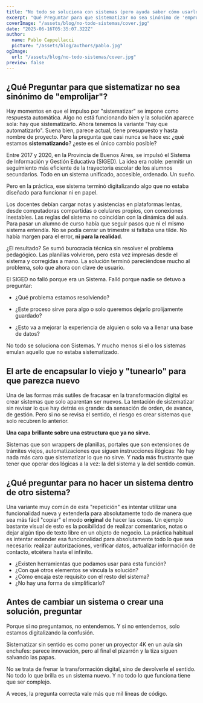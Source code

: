 ```yaml
---
title: "No todo se soluciona con sistemas (pero ayuda saber cómo usarlos bien)"
excerpt: "Qué Preguntar para que sistematizar no sea sinónimo de 'emprolijar'. El arte de encapsular lo viejo y 'tunearlo' para que parezca nuevo. Qué preguntar para no terminar haciendo un sistema dentro de otro sistema"
coverImage: "/assets/blog/no-todo-sistemas/cover.jpg"
date: "2025-06-16T05:35:07.322Z"
author:
  name: Pablo Cappellacci
  picture: "/assets/blog/authors/pablo.jpg"
ogImage:
  url: "/assets/blog/no-todo-sistemas/cover.jpg"
preview: false 
---
```


## ¿Qué Preguntar para que sistematizar no sea sinónimo de "emprolijar"?

Hay momentos en que el impulso por "sistematizar" se impone como respuesta automática. Algo no está funcionando bien y la solución aparece sola: hay que sistematizarlo. Ahora tenemos la variante "hay que automatizarlo". Suena bien, parece actual, tiene presupuesto y hasta nombre de proyecto. Pero la pregunta que casi nunca se hace es: ¿qué estamos **sistematizando**? ¿este es el único cambio posible?

Entre 2017 y 2020, en la Provincia de Buenos Aires, se impulsó el Sistema de Información y Gestión Educativa (SIGED). La idea era noble: permitir un seguimiento más eficiente de la trayectoria escolar de los alumnos secundarios. Todo en un sistema unificado, accesible, ordenado. Un sueño.

Pero en la práctica, ese sistema terminó digitalizando algo que no estaba diseñado para funcionar ni en papel.

Los docentes debían cargar notas y asistencias en plataformas lentas, desde computadoras compartidas o celulares propios, con conexiones inestables. Las reglas del sistema no coincidían con la dinámica del aula. Para pasar un alumno de curso había que seguir pasos que ni el mismo sistema entendía. No se podía cerrar un trimestre si faltaba una tilde. No había margen para el error, __ni para la realidad__.

¿El resultado? Se sumó burocracia técnica sin resolver el problema pedagógico. Las planillas volvieron, pero esta vez impresas desde el sistema y corregidas a mano. La solución terminó pareciéndose mucho al problema, solo que ahora con clave de usuario.

El SIGED no falló porque era un Sistema. Falló porque nadie se detuvo a preguntar:

- ¿Qué problema estamos resolviendo?

- ¿Este proceso sirve para algo o solo queremos dejarlo prolijamente guardado?

- ¿Esto va a mejorar la experiencia de alguien o solo va a llenar una base de datos?

No todo se soluciona con Sistemas. Y mucho menos si el o los sistemas emulan aquello que no estaba sistematizado.

## El arte de encapsular lo viejo y "tunearlo" para que parezca nuevo
Una de las formas más sutiles de fracasar en la transformación digital es crear sistemas que solo aparentan ser nuevos.
La tentación de sistematizar sin revisar lo que hay detrás es grande: da sensación de orden, de avance, de gestión. Pero si no se revisa el sentido, el riesgo es crear sistemas que solo recubren lo anterior. 

**Una capa brillante sobre una estructura que ya no sirve.**

Sistemas que son wrappers de planillas, portales que son extensiones de trámites viejos, automatizaciones que siguen instrucciones ilógicas: No hay nada más caro que sistematizar lo que no sirve. Y nada más frustrante que tener que operar dos lógicas a la vez: la del sistema y la del sentido común.

## ¿Qué preguntar para no hacer un sistema dentro de otro sistema?
Una variante muy común de esta "repetición" es intentar utilizar una funcionalidad nueva y extenderla para absolutamente todo de manera que sea más fácil "copiar" el modo __original__ de hacer las cosas.
Un ejemplo bastante visual de esto es la posibilidad de realizar comentarios, notas o dejar algún tipo de texto libre en un objeto de negocio. La práctica habitual es intentar extender esa funcionalidad para absolutamente todo lo que sea necesario: realizar autorizaciones, verificar datos, actualizar información de contacto, etcétera hasta el infinito.

- ¿Existen herramientas que podamos usar para esta función?
- ¿Con qué otros elementos se vincula la solución?
- ¿Cómo encaja este requisito con el resto del sistema?
- ¿No hay una forma de simplificarlo?

## Antes de cambiar un sistema o crear una solución, preguntar
Porque si no preguntamos, no entendemos.
Y si no entendemos, solo estamos digitalizando la confusión.

Sistematizar sin sentido es como poner un proyector 4K en un aula sin enchufes: parece innovación, pero al final el pizarrón y la tiza siguen salvando las papas.

No se trata de frenar la transformación digital, sino de devolverle el sentido.
No todo lo que brilla es un sistema nuevo.
Y no todo lo que funciona tiene que ser complejo.

A veces, la pregunta correcta vale más que mil líneas de código.